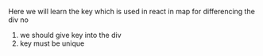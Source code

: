 Here we will learn the key which is used in react in map for differencing the div no 
1) we should give key into the div
2) key must be unique 
